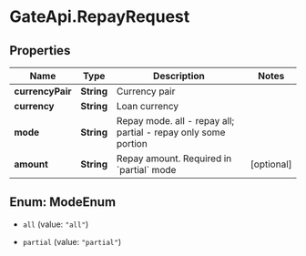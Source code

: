 # GateApi.RepayRequest

## Properties

Name | Type | Description | Notes
------------ | ------------- | ------------- | -------------
**currencyPair** | **String** | Currency pair | 
**currency** | **String** | Loan currency | 
**mode** | **String** | Repay mode. all - repay all; partial - repay only some portion | 
**amount** | **String** | Repay amount. Required in &#x60;partial&#x60; mode | [optional] 

## Enum: ModeEnum

* `all` (value: `"all"`)

* `partial` (value: `"partial"`)


